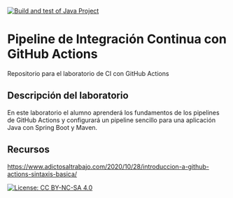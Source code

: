 [![Build and test of Java Project](https://github.com/ETSISI-EMS/ems2023_lab_1_3_ci_github_actions-ignacio-tavares/actions/workflows/workflow.yml/badge.svg)](https://github.com/ETSISI-EMS/ems2023_lab_1_3_ci_github_actions-ignacio-tavares/actions/workflows/workflow.yml)

# Pipeline de Integración Continua con GitHub Actions

Repositorio para el laboratorio de CI con GitHub Actions

## Descripción del laboratorio

En este laboratorio el alumno aprenderá los fundamentos de los pipelines de GitHub Actions y configurará un pipeline
sencillo para una aplicación Java con Spring Boot y Maven. 

## Recursos
https://www.adictosaltrabajo.com/2020/10/28/introduccion-a-github-actions-sintaxis-basica/

[![License: CC BY-NC-SA 4.0](https://img.shields.io/badge/License-CC_BY--NC--SA_4.0-lightgrey.svg)](https://creativecommons.org/licenses/by-nc-sa/4.0/)
